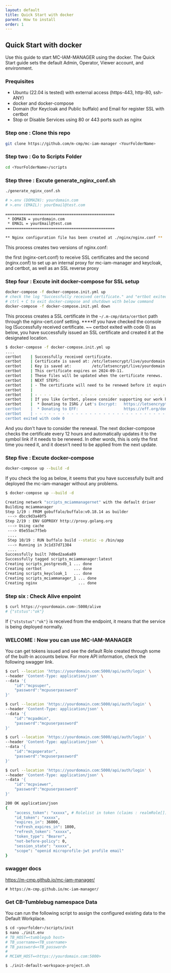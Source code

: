 ```yaml
---
layout: default
title: Quick Start with docker
parent: How to install
order: 1
---
```


## Quick Start with docker

Use this guide to start MC-IAM-MANAGER using the docker. The Quick Start guide sets the default Admin, Operator, Viewer account, and environment.

### Prequisites

- Ubuntu (22.04 is tested) with external access (https-443, http-80, ssh-ANY)
- docker and docker-compose
- Domain (for Keycloak and Public buffalo) and Email for register SSL with certbot
- Stop or Disable Services using 80 or 443 ports such as nginx

### Step one : Clone this repo

```bash
git clone https://github.com/m-cmp/mc-iam-manager <YourFolderName>
```

### Step two : Go to Scripts Folder

```bash
cd <YourFolderName>/scripts
```

### Step three : Excute generate_nginx_conf.sh

```bash
./generate_nginx_conf.sh

# >.env (DOMAIN): yourdomain.com
# >.env (EMAIL): yourEmail@test.com

================================================
 * DOMAIN = yourdomain.com
 * EMAIL = yourEmail@test.com
================================================

** Nginx configuration file has been created at ./nginx/nginx.conf **
```

This process creates two versions of nginx.conf:

the first (nginx-cert.conf) to receive SSL certificates and the second (nginx.conf) to set up an internal proxy for mc-iam-manager and keycloak, and certbot, as well as an SSL reverse proxy

### Step four : Excute init docker-compose for SSL setup

```bash
docker-compose -f docker-compose.init.yml up
# check the log "Successfully received certificate." and "ertbot exited with code 0"
# ctrl + C to exit docker-compose and shutdown with below command
docker-compose -f docker-compose.init.yml down
```

This process creates a SSL certificate in the `~/.m-cmp/data/certbot` path through the nginx-cert.conf setting.  ****If you have checked the console log (Successfully received certificate. ~~ certbot exited with code 0) as below, you have successfully issued an SSL certificate and created it at the designated location.

```bash
$ docker-compose -f docker-compose.init.yml up
....
certbot    | Successfully received certificate.
certbot    | Certificate is saved at: /etc/letsencrypt/live/yourdomain.com/fullchain.pem
certbot    | Key is saved at:         /etc/letsencrypt/live/yourdomain.com/privkey.pem
certbot    | This certificate expires on 2024-09-11.
certbot    | These files will be updated when the certificate renews.
certbot    | NEXT STEPS:
certbot    | - The certificate will need to be renewed before it expires. Certbot can automatically renew the certificate in the background, but you may need to take steps to enable that functionality. See https://certbot.org/renewal-setup for instructions.
certbot    | 
certbot    | - - - - - - - - - - - - - - - - - - - - - - - - - - - - - - - - - - - - - - - -
certbot    | If you like Certbot, please consider supporting our work by:
certbot    |  * Donating to ISRG / Let's Encrypt:   https://letsencrypt.org/donate
certbot    |  * Donating to EFF:                    https://eff.org/donate-le
certbot    | - - - - - - - - - - - - - - - - - - - - - - - - - - - - - - - - - - - - - - - -
certbot exited with code 0
```

And you don't have to consider the renewal. The next docker-compose checks the certificate every 12 hours and automatically updates it to the symbol link if it needs to be renewed. In other words, this is only the first time you need it, and it doesn't need to be applied from the next update.

### Step five : Excute docker-compose

```bash
docker-compose up --build -d
```

If you check the log as below, it seems that you have successfully built and deployed the mc-iam-manager without any problems.

```bash
$ docker-compose up --build -d

Creating network "scripts_mciammanagernet" with the default driver
Building mciammanager
Step 1/19 : FROM gobuffalo/buffalo:v0.18.14 as builder
 ---> dbcc9d3a40f5
Step 2/19 : ENV GOPROXY http://proxy.golang.org
 ---> Using cache
 ---> 05e55ac7f5eb
 ....
 Step 10/19 : RUN buffalo build --static -o /bin/app
 ---> Running in 3c1d37d71384
 ....
Successfully built 7d0ed2aa6a89
Successfully tagged scripts_mciammanager:latest
Creating scripts_postgresdb_1 ... done
Creating certbot              ... done
Creating scripts_keycloak_1   ... done
Creating scripts_mciammanager_1 ... done
Creating nginx                  ... done
```

### Step six : Check Alive enpoint

```bash
$ curl https://<yourdomain.com>:5000/alive
# {"ststus":"ok"}
```

If `{"stststus":"ok"}` is received from the endpoint, it means that the service is being deployed normally.

### WELCOME : Now you can use MC-IAM-MANAGER

You can get tokens issued and see the default Role created through some of the built-in accounts below. For more API information, check the following swagger link.

```bash
$ curl --location 'https://yourdomain.com:5000/api/auth/login' \
--header 'Content-Type: application/json' \
--data '{
    "id":"mcpsuper",
    "password":"mcpuserpassword"
}'

$ curl --location 'https://yourdomain.com:5000/api/auth/login' \
--header 'Content-Type: application/json' \
--data '{
    "id":"mcpadmin",
    "password":"mcpuserpassword"
}'

$ curl --location 'https://yourdomain.com:5000/api/auth/login' \
--header 'Content-Type: application/json' \
--data '{
    "id":"mcpoperator",
    "password":"mcpuserpassword"
}'

$ curl --location 'https://yourdomain.com:5000/api/auth/login' \
--header 'Content-Type: application/json' \
--data '{
    "id":"mcpviewer",
    "password":"mcpuserpassword"
}'

200 OK application/json
{
    "access_token": "xxxxx", # Rolelist in token (claims : realmRole[])
    "id_token": "xxxxx",
    "expires_in": 36000,
    "refresh_expires_in": 1800,
    "refresh_token": "xxxxx",
    "token_type": "Bearer",
    "not-before-policy": 0,
    "session_state": "xxxxx",
    "scope": "openid microprofile-jwt profile email"
}
```

### swagger docs
https://m-cmp.github.io/mc-iam-manager/

 ```
 # https://m-cmp.github.io/mc-iam-manager/
 ```

### Get CB-Tumblebug namespace Data

You can run the following script to assign the configured existing data to the Default Workplace.

```bash
$ cd <yourfolder>/scripts/init
$ nano ./init.env
# TB_HOST=<tumblegub host>
# TB_username=<TB_username>
# TB_password=<TB_password>
#
# MCIAM_HOST=<https://yourdomain.com:5000>

$ ./init-default-workspace-project.sh
```
